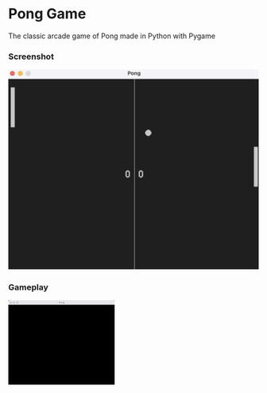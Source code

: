 # Pong Game

The classic arcade game of Pong made in Python with Pygame

### Screenshot

![design](pong_screenshot.png)

### Gameplay 

![game](pong_game_video.gif)

